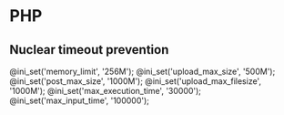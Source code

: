 # PHP

## Nuclear timeout prevention
@ini_set('memory_limit', '256M');
@ini_set('upload_max_size', '500M');
@ini_set('post_max_size', '1000M');
@ini_set('upload_max_filesize', '1000M');
@ini_set('max_execution_time', '30000');
@ini_set('max_input_time', '100000');